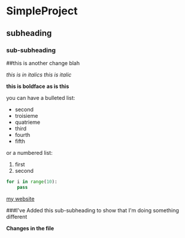 # SimpleProject

## subheading

### sub-subheading

##this is another change blah

*this is in italics*
_this is italic_

**this is boldface**
__as is this__

you can have a bulleted list:
- second
- troisieme
- quatrieme
- third
- fourth
- fifth


or a numbered list:
1. first
2. second

```python
for i in range(10):
    pass
```

[my website](https://artisticchicago.com)

###I've Added this sub-subheading to show that I'm doing something different

**Changes in the file**
